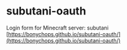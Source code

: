 # subutani-oauth
Login form for Minecraft server: subutani  
[https://bonychops.github.io/subutani-oauth/](https://bonychops.github.io/subutani-oauth/)